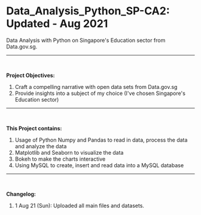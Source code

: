 # Data_Analysis_Python_SP-CA2: Updated - Aug 2021
Data Analysis with Python on Singapore's Education sector from Data.gov.sg.
<hr>
<br>

**Project Objectives:**
1. Craft a compelling narrative with open data sets from Data.gov.sg
2. Provide insights into a subject of my choice (I've chosen Singapore's Education sector)
<hr>
<br>

**This Project contains:**
1. Usage of Python Numpy and Pandas to read in data, process the data and analyze the data
2. Matplotlib and Seaborn to visualize the data
3. Bokeh to make the charts interactive
4. Using MySQL to create, insert and read data into a MySQL database
<hr>
<br>

**Changelog:**
1. 1 Aug 21 (Sun): Uploaded all main files and datasets.
